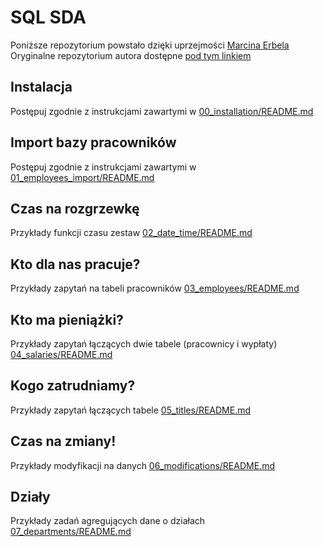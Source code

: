 # SQL SDA

Poniższe repozytorium powstało dzięki uprzejmości [Marcina Erbela](https://github.com/Frendzel)
Oryginalne repozytorium autora dostępne [pod tym linkiem](https://github.com/Frendzel/sda-sql)

## Instalacja

Postępuj zgodnie z instrukcjami zawartymi w [00_installation/README.md](00_installation/README.md)

## Import bazy pracowników

Postępuj zgodnie z instrukcjami zawartymi w [01_employees_import/README.md](01_employees_import/README.md)

## Czas na rozgrzewkę

Przykłady funkcji czasu zestaw [02_date_time/README.md](02_date_time/README.md)

## Kto dla nas pracuje?

Przykłady zapytań na tabeli pracowników [03_employees/README.md](03_employees/README.md)

## Kto ma pieniążki?

Przykłady zapytań łączących dwie tabele (pracownicy i wypłaty) [04_salaries/README.md](04_salaries/README.md)

## Kogo zatrudniamy?

Przykłady zapytań łączących tabele [05_titles/README.md](05_titles/README.md)

## Czas na zmiany!

Przykłady modyfikacji na danych [06_modifications/README.md](06_modifications/README.md)

## Działy

Przykłady zadań agregujących dane o działach [07_departments/README.md](07_departments/README.md)

